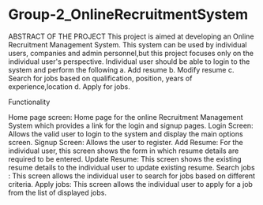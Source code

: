 # Group-2_OnlineRecruitmentSystem

ABSTRACT OF THE PROJECT
      This project is aimed at developing an Online Recruitment Management System. This system can be used by individual users, 
companies and admin personnel,but this project focuses only on the individual user's perspective. 
Individual user should be able to login to the system and perform the following
        a.	Add resume
        b.	Modify resume
        c.	Search for jobs based on qualification, position, years of experience,location
        d.	Apply for jobs. 
        
Functionality

  Home page screen: 
      Home page for the online Recruitment Management System which provides a link for the login and signup pages.
	Login Screen: 
      Allows the valid user to login to the system and display the main options screen.
  Signup Screen:
      Allows the user to register.
  Add Resume: 
     For the individual user, this screen shows the form in which resume details are required to be entered.
  Update Resume:
      This screen shows the existing resume details to the individual user to update existing resume.
  Search jobs :
      This screen allows the individual user to search for jobs based on different criteria.
  Apply jobs:
      This screen allows the individual user to apply for a job from the list of displayed jobs.

